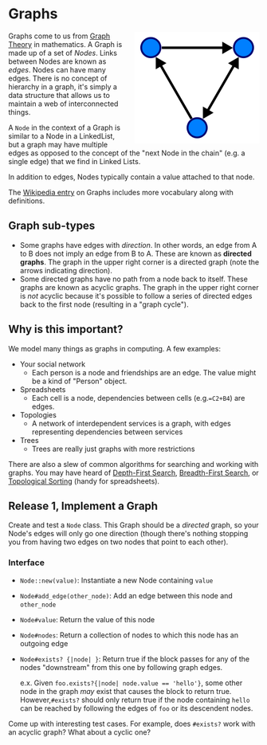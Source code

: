 # Graphs

<img src='assets/directed-graph.png' style="float:right;margin-left:20px">

Graphs come to us from [Graph Theory](http://en.wikipedia.org/wiki/Graph_theory) in mathematics. A Graph is made up of a set of _Nodes_. Links between Nodes are known as _edges_. Nodes can have many edges. There is no concept of hierarchy in a graph, it's simply a data structure that allows us to maintain a web of interconnected things.

A `Node` in the context of a Graph is similar to a Node in a LinkedList, but a graph may have multiple edges as opposed to the concept of the "next Node in the chain" (e.g. a single edge) that we find in Linked Lists.

In addition to edges, Nodes typically contain a value attached to that node.

The [Wikipedia entry](http://en.wikipedia.org/wiki/Graph_%28abstract_data_type%29) on Graphs includes more vocabulary along with definitions.

## Graph sub-types

 * Some graphs have edges with _direction_. In other words, an edge from A to B does not imply an edge from B to A. These are known as **directed graphs**. The graph in the upper right corner is a directed graph (note the arrows indicating direction).
 * Some directed graphs have no path from a node back to itself. These graphs are known as acyclic graphs. The graph in the upper right corner is _not_ acyclic because it's possible to follow a series of directed edges back to the first node (resulting in a "graph cycle").

## Why is this important?

We model many things as graphs in computing. A few examples:

* Your social network
  * Each person is a node and friendships are an edge. The value might be a kind of "Person" object.
* Spreadsheets
  * Each cell is a node, dependencies between cells (e.g.`=C2+B4`) are edges.
* Topologies
  * A network of interdependent services is a graph, with edges representing dependencies between services
* Trees
  * Trees are really just graphs with more restrictions

There are also a slew of common algorithms for searching and working with graphs. You may have heard of [Depth-First Search](http://en.wikipedia.org/wiki/Depth-first_search), [Breadth-First Search](http://en.wikipedia.org/wiki/Breadth-first_search), or [Topological Sorting](http://en.wikipedia.org/wiki/Topological_sorting) (handy for spreadsheets).

## Release 1, Implement a Graph

Create and test a `Node` class. This Graph should be a _directed_ graph, so your Node's edges will only go one direction (though there's nothing stopping you from having two edges on two nodes that point to each other).

### Interface

- `Node::new(value)`: Instantiate a new Node containing `value`
- `Node#add_edge(other_node)`: Add an edge between this node and `other_node`
- `Node#value`: Return the value of this node
- `Node#nodes`: Return a collection of nodes to which this node has an outgoing edge
- `Node#exists? {|node| }`: Return true if the block passes for any of the nodes "downstream" from this one by following graph edges.

  e.x. Given `foo.exists?{|node| node.value == 'hello'}`, some other node in the graph _may_ exist that causes the block to return true. However,`#exists?` should only return true if the node containing `hello` can be reached by following the edges of `foo` or its descendent nodes.

Come up with interesting test cases. For example, does `#exists?` work with an acyclic graph? What about a cyclic one?
